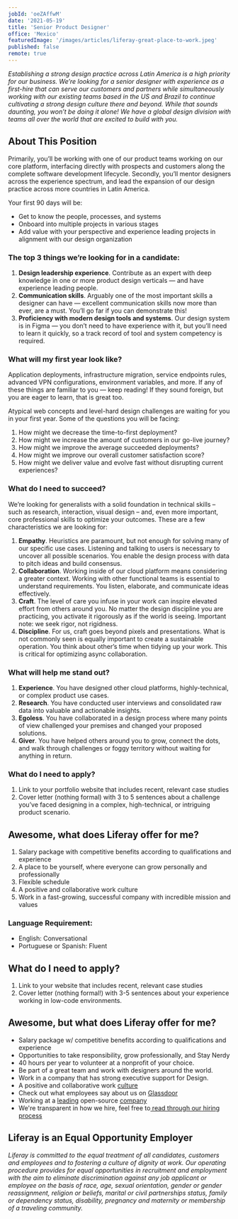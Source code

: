 ```yaml
---
jobId: 'oeZAffwM'
date: '2021-05-19'
title: 'Senior Product Designer'
office: 'Mexico'
featuredImage: '/images/articles/liferay-great-place-to-work.jpeg'
published: false
remote: true
---
```


_Establishing a strong design practice across Latin America is a high priority for our business. We’re looking for a senior designer with experience as a first-hire that can serve our customers and partners while simultaneously working with our existing teams based in the US and Brazil to continue cultivating a strong design culture there and beyond. While that sounds daunting, you won’t be doing it alone! We have a global design division with teams all over the world that are excited to build with you._

## About This Position

Primarily, you’ll be working with one of our product teams working on our core platform, interfacing directly with prospects and customers along the complete software development lifecycle. Secondly, you’ll mentor designers across the experience spectrum, and lead the expansion of our design practice across more countries in Latin America.

Your first 90 days will be:

-   Get to know the people, processes, and systems
-   Onboard into multiple projects in various stages
-   Add value with your perspective and experience leading projects in alignment with our design organization

### The top 3 things we’re looking for in a candidate:

1. **Design leadership experience**. Contribute as an expert with deep knowledge in one or more product design verticals — and have experience leading people.
2. **Communication skills**. Arguably one of the most important skills a designer can have — excellent communication skills now more than ever, are a must. You’ll go far if you can demonstrate this!
3. **Proficiency with modern design tools and systems**. Our design system is in Figma — you don’t need to have experience with it, but you’ll need to learn it quickly, so a track record of tool and system competency is required.

### What will my first year look like?

Application deployments, infrastructure migration, service endpoints rules, advanced VPN configurations, environment variables, and more. If any of these things are familiar to you — keep reading! If they sound foreign, but you are eager to learn, that is great too.

Atypical web concepts and level-hard design challenges are waiting for you in your first year. Some of the questions you will be facing:

1. How might we decrease the time-to-first deployment?
2. How might we increase the amount of customers in our go-live journey?
3. How might we improve the average succeeded deployments?
4. How might we improve our overall customer satisfaction score?
5. How might we deliver value and evolve fast without disrupting current experiences?

### What do I need to succeed?

We’re looking for generalists with a solid foundation in technical skills – such as research, interaction, visual design – and, even more important, core professional skills to optimize your outcomes. These are a few characteristics we are looking for:

1. **Empathy**. Heuristics are paramount, but not enough for solving many of our specific use cases. Listening and talking to users is necessary to uncover all possible scenarios. You enable the design process with data to pitch ideas and build consensus.
2. **Collaboration**. Working inside of our cloud platform means considering a greater context. Working with other functional teams is essential to understand requirements. You listen, elaborate, and communicate ideas effectively.
3. **Craft**. The level of care you infuse in your work can inspire elevated effort from others around you. No matter the design discipline you are practicing, you activate it rigorously as if the world is seeing. Important note: we seek rigor, not rigidness.
4. **Discipline**. For us, craft goes beyond pixels and presentations. What is not commonly seen is equally important to create a sustainable operation. You think about other’s time when tidying up your work. This is critical for optimizing async collaboration.

### What will help me stand out?

1. **Experience**. You have designed other cloud platforms, highly-technical, or complex product use cases.
2. **Research**. You have conducted user interviews and consolidated raw data into valuable and actionable insights.
3. **Egoless**. You have collaborated in a design process where many points of view challenged your premises and changed your proposed solutions.
4. **Giver**. You have helped others around you to grow, connect the dots, and walk through challenges or foggy territory without waiting for anything in return.

### What do I need to apply?

1. Link to your portfolio website that includes recent, relevant case studies
2. Cover letter (nothing formal) with 3 to 5 sentences about a challenge you’ve faced designing in a complex, high-technical, or intriguing product scenario.

## Awesome, what does Liferay offer for me?

1. Salary package with competitive benefits according to qualifications and experience
2. A place to be yourself, where everyone can grow personally and professionally
3. Flexible schedule
4. A positive and collaborative work culture
5. Work in a fast-growing, successful company with incredible mission and values

### Language Requirement:

-   English: Conversational
-   Portuguese or Spanish: Fluent

## What do I need to apply?

1. Link to your website that includes recent, relevant case studies
2. Cover letter (nothing formal!) with 3-5 sentences about your experience working in low-code environments.

## Awesome, but what does Liferay offer for me?

-   Salary package w/ competitive benefits according to qualifications and experience
-   Opportunities to take responsibility, grow professionally, and Stay Nerdy
-   40 hours per year to volunteer at a nonprofit of your choice.
-   Be part of a great team and work with designers around the world.
-   Work in a company that has strong executive support for Design.
-   A positive and collaborative work [culture](https://www.youtube.com/watch?v=2EPZxIC5ogU)
-   Check out what employees say about us on [Glassdoor](https://www.glassdoor.com/Reviews/Liferay-Reviews-E278741.htm)
-   Working at a [leading](https://www.liferay.com/de/blog/en-us/products-and-technology/2021-gartner-magic-quadrant-names-liferay-as-leader-for-digital-experience-platforms) open-source [company](https://www.youtube.com/c/liferay)
-   We're transparent in how we hire, feel free to[ read through our hiring process](https://liferay.design/articles/2021/how-we-hire/)

## Liferay is an Equal Opportunity Employer

_Liferay is committed to the equal treatment of all candidates, customers and employees and to fostering a culture of dignity at work. Our operating procedure provides for equal opportunities in recruitment and employment with the aim to eliminate discrimination against any job applicant or employee on the basis of race, age, sexual orientation, gender or gender reassignment, religion or beliefs, marital or civil partnerships status, family or dependency status, disability, pregnancy and maternity or membership of a traveling community._
